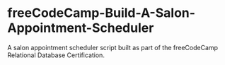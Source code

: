 # freeCodeCamp-Build-A-Salon-Appointment-Scheduler
A salon appointment scheduler script built as part of the freeCodeCamp Relational Database Certification.
